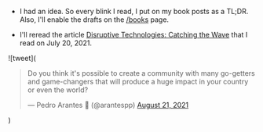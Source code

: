 - I had an idea. So every blink I read, I put on my book posts as a TL;DR. Also, I'll enable the drafts on the [/books](/books) page.

- I'll reread the article [Disruptive Technologies: Catching the Wave](https://hbr.org/1995/01/disruptive-technologies-catching-the-wave) that I read on July 20, 2021.

![tweet](<blockquote class="twitter-tweet"><p lang="en" dir="ltr">Do you think it&#39;s possible to create a community with many go-getters and game-changers that will produce a huge impact in your country or even the world?</p>&mdash; Pedro Arantes 🌹 (@arantespp) <a href="https://twitter.com/arantespp/status/1429059746049499137?ref_src=twsrc%5Etfw">August 21, 2021</a></blockquote>)
